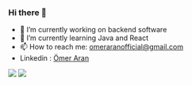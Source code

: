 ### Hi there 👋

- 🔭 I’m currently working on backend software
- 🌱 I’m currently learning Java and React
- 📫 How to reach me: omeraranofficial@gmail.com
- Linkedin : <a href="https://www.linkedin.com/in/ömer-aran-3783bb167/">Ömer Aran</a>

<img src="https://github-readme-stats.vercel.app/api?username=OmerAran&&show_icons=true&title_color=ffffff&icon_color=bb2acf&text_color=daf7dc&bg_color=151515">
 <img src= "https://github-readme-stats.vercel.app/api/top-langs/?username=OmerAran&theme=tokyonight ">
